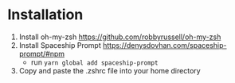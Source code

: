 # Installation
1. Install oh-my-zsh https://github.com/robbyrussell/oh-my-zsh
2. Install Spaceship Prompt https://denysdovhan.com/spaceship-prompt/#npm
    - run `yarn global add spaceship-prompt`
3. Copy and paste the .zshrc file into your home directory